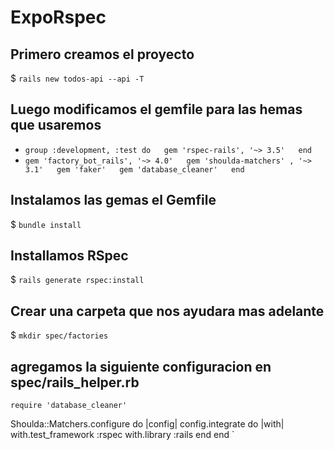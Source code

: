 # ExpoRspec #

## Primero creamos el proyecto 
$ `rails new todos-api --api -T`

## Luego modificamos el gemfile para las hemas que usaremos 
*	`group :development, :test do  
	  gem 'rspec-rails', '~> 3.5'  
	end`
*  `gem 'factory_bot_rails', '~> 4.0'  
	  gem 'shoulda-matchers' , '~> 3.1'  
	  gem 'faker'  
	  gem 'database_cleaner'  
	end`

## Instalamos las gemas el Gemfile
$	`bundle install`
## Installamos RSpec
$ `rails generate rspec:install`
## Crear una carpeta que nos ayudara mas adelante
$ `mkdir spec/factories`
## agregamos la siguiente configuracion en spec/rails_helper.rb
`require 'database_cleaner'`

Shoulda::Matchers.configure do |config|
  config.integrate do |with|
    with.test_framework :rspec
    with.library :rails
  end
end
`
